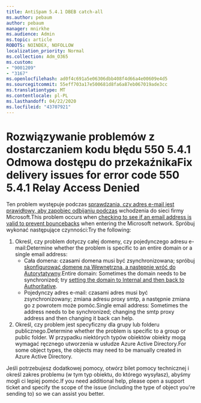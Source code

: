 ```yaml
---
title: AntiSpam 5.4.1 DBEB catch-all
ms.author: pebaum
author: pebaum
manager: mnirkhe
ms.audience: Admin
ms.topic: article
ROBOTS: NOINDEX, NOFOLLOW
localization_priority: Normal
ms.collection: Adm_O365
ms.custom:
- "9001209"
- "3167"
ms.openlocfilehash: ad0f4c691a5e06306dbb408f4d66a4e00609e4d5
ms.sourcegitcommit: 55eff703a17e500681d8fa6a87eb067019ade3cc
ms.translationtype: MT
ms.contentlocale: pl-PL
ms.lasthandoff: 04/22/2020
ms.locfileid: "43707921"
---
```

# <a name="fix-delivery-issues-for-error-code-550-541-relay-access-denied"></a><span data-ttu-id="3dd54-102">Rozwiązywanie problemów z dostarczaniem kodu błędu 550 5.4.1 Odmowa dostępu do przekaźnika</span><span class="sxs-lookup"><span data-stu-id="3dd54-102">Fix delivery issues for error code 550 5.4.1 Relay Access Denied</span></span>

<span data-ttu-id="3dd54-103">Ten problem występuje podczas [sprawdzania, czy adres e-mail jest prawidłowy, aby zapobiec odbijaniu podczas](https://docs.microsoft.com/exchange/mail-flow-best-practices/use-directory-based-edge-blocking) wchodzenia do sieci firmy Microsoft.</span><span class="sxs-lookup"><span data-stu-id="3dd54-103">This problem occurs when [checking to see if an email address is valid to prevent bouncebacks](https://docs.microsoft.com/exchange/mail-flow-best-practices/use-directory-based-edge-blocking) when entering the Microsoft network.</span></span> <span data-ttu-id="3dd54-104">Spróbuj wykonać następujące czynności:</span><span class="sxs-lookup"><span data-stu-id="3dd54-104">Try the following:</span></span>

1. <span data-ttu-id="3dd54-105">Określ, czy problem dotyczy całej domeny, czy pojedynczego adresu e-mail:</span><span class="sxs-lookup"><span data-stu-id="3dd54-105">Determine whether the problem is specific to an entire domain or a single email address:</span></span>
    - <span data-ttu-id="3dd54-106">Cała domena: czasami domena musi być zsynchronizowana; spróbuj [skonfigurować domenę na Wewnętrzną, a następnie wróć do Autorytatywny](https://docs.microsoft.com/exchange/mail-flow-best-practices/manage-accepted-domains/manage-accepted-domains).</span><span class="sxs-lookup"><span data-stu-id="3dd54-106">Entire domain: Sometimes the domain needs to be synchronized; try [setting the domain to Internal and then back to Authoritative](https://docs.microsoft.com/exchange/mail-flow-best-practices/manage-accepted-domains/manage-accepted-domains).</span></span>
    - <span data-ttu-id="3dd54-107">Pojedynczy adres e-mail: czasami adres musi być zsynchronizowany; zmiana adresu proxy smtp, a następnie zmiana go z powrotem może pomóc.</span><span class="sxs-lookup"><span data-stu-id="3dd54-107">Single email address: Sometimes the address needs to be synchronized; changing the smtp proxy address and then changing it back can help.</span></span>
2. <span data-ttu-id="3dd54-108">Określ, czy problem jest specyficzny dla grupy lub folderu publicznego.</span><span class="sxs-lookup"><span data-stu-id="3dd54-108">Determine whether the problem is specific to a group or public folder.</span></span> <span data-ttu-id="3dd54-109">W przypadku niektórych typów obiektów obiekty mogą wymagać ręcznego utworzenia w usłudze Azure Active Directory.</span><span class="sxs-lookup"><span data-stu-id="3dd54-109">For some object types, the objects may need to be manually created in Azure Active Directory.</span></span>

<span data-ttu-id="3dd54-110">Jeśli potrzebujesz dodatkowej pomocy, otwórz bilet pomocy technicznej i określ zakres problemu (w tym typ obiektu, do którego wysyłasz), abyśmy mogli ci lepiej pomóc.</span><span class="sxs-lookup"><span data-stu-id="3dd54-110">If you need additional help, please open a support ticket and specify the scope of the issue (including the type of object you're sending to) so we can assist you better.</span></span>